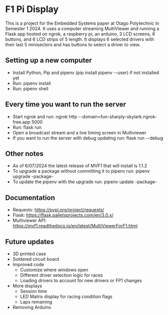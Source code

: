 # F1 Pi Display

This is a project for the Embedded Systems paper at Otago Polytechnic in Semester 1 2024.
It uses a computer streaming MultiViewer and running a Flask app hosted on ngrok, a raspberry pi, an arduino, 3 LCD screens, 6 buttons, and 6 LCD strips of 5 length.
It displays 6 selected drivers with their last 5 minisectors and has buttons to select a driver to view.

## Setting up a new computer

- Install Python, Pip and pipenv (pip install pipenv --user) if not installed yet
- Run: pipenv install
- Run: pipenv shell

## Every time you want to run the server

- Start ngrok and run: ngrok http --domain=fun-sharply-skylark.ngrok-free.app 5000
- Run: flask run
- Open a broadcast stream and a live timing screen in Multiviewer
- If you want to run the server with debug updating run: flask run --debug

## Other notes

- As of 6/07/2024 the latest release of MVF1 that will install is 1.1.2
- To upgrade a package without committing it to pipenv run: pipenv upgrade -package-
- To update the pipenv with the upgrade run: pipenv update -package-

## Documentation

- Requests: <https://pypi.org/project/requests/>
- Flask: <https://flask.palletsprojects.com/en/3.0.x/>
- Multiviewer API: <https://mvf1.readthedocs.io/en/latest/MultiViewerForF1.html>

## Future updates

- 3D printed case
- Soldered circuit board
- Improved code
  - Customize where windows open
  - Different driver selection logic for races
  - Loading drivers to account for new drivers or FP1 changes
- More displays
  - Session time
  - LED Matrix display for racing condition flags
  - Laps remaining
- Removing Arduino
